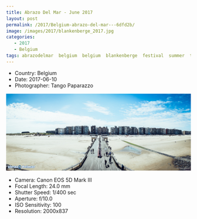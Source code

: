 ```yaml
---
title: Abrazo Del Mar - June 2017
layout: post
permalink: /2017/Belgium-abrazo-del-mar---6dfd2b/
image: /images/2017/blankenberge_2017.jpg
categories:
   - 2017
   - Belgium
tags: abrazodelmar  belgium  belgium  blankenberge  festival  summer  tango
---
```

   
* <i class="fa-solid fa-map-pin"></i> Country: Belgium
* <i class="fa-solid fa-calendar-day"></i> Date: 2017-06-10
* <i class="fa-solid fa-circle-user"></i> Photographer: Tango Paparazzo

![Abrazo Del Mar - June 2017](/images/2017/blankenberge_2017.jpg)

* <i class="fa-solid fa-camera"></i> Camera: Canon EOS 5D Mark III
* <i class="fa-solid fa-square-caret-left"></i> Focal Length: 24.0 mm
* <i class="fa-solid fa-stopwatch"></i> Shutter Speed: 1/400 sec
* <i class="fa-solid fa-circle-dot"></i> Aperture: f/10.0
* <i class="fa-solid fa-lightbulb"></i> ISO Sensitivity: 100
* <i class="fa-solid fa-square-full"></i> Resolution: 2000x837
